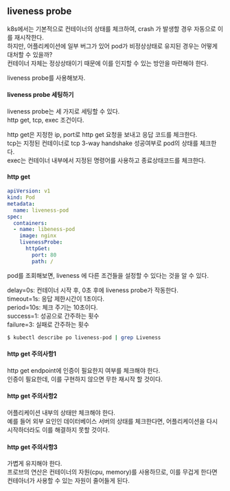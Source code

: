 ## liveness probe
k8s에서는 기본적으로 컨테이너의 상태를 체크하여, crash 가 발생할 경우 자동으로 이를 재시작한다.  
하지만, 어플리케이션에 일부 버그가 있어 pod가 비정상상태로 유지된 경우는 어떻게 대처할 수 있을까?  
컨테이너 자체는 정상상태이기 때문에 이를 인지할 수 있는 방안을 마련해야 한다.  

liveness probe를 사용해보자.


#### liveness probe 세팅하기
liveness probe는 세 가지로 세팅할 수 있다.  
http get, tcp, exec 조건이다.

http get은 지정한 ip, port로 http get 요청을 보내고 응답 코드를 체크한다.  
tcp는 지정된 컨테이너로 tcp 3-way handshake 성공여부로 pod의 상태를 체크한다.  
exec는 컨테이너 내부에서 지정된 명령어를 사용하고 종료상태코드를 체크한다.

#### http get
~~~yaml
apiVersion: v1
kind: Pod
metadata:
  name: liveness-pod
spec:
  containers:
  - name: libeness-pod
    image: nginx
    livenessProbe:
      httpGet:
        port: 80
        path: /
~~~

pod를 조회해보면, liveness 에 다른 조건들을 설정할 수 있다는 것을 알 수 있다.

delay=0s: 컨테이너 시작 후, 0초 후에 liveness probe가 작동한다.  
timeout=1s: 응답 제한시간이 1초이다.  
period=10s: 체크 주기는 10초이다.  
success=1: 성공으로 간주하는 횟수  
failure=3: 실패로 간주하는 횟수  

~~~sh
$ kubectl describe po liveness-pod | grep Liveness
~~~


#### http get 주의사항1
http get endpoint에 인증이 필요한지 여부를 체크해야 한다.  
인증이 필요한데, 이를 구현하지 않으면 무한 재시작 할 것이다.

#### http get 주의사항2
어플리케이션 내부의 상태만 체크해야 한다.  
예를 들어 외부 요인인 데이터베이스 서버의 상태를 체크한다면, 어플리케이션을 다시 시작하더라도 이를 해결하지 못할 것이다.

#### http get 주의사항3
가볍게 유지해야 한다.  
프로브의 연산은 컨테이너의 자원(cpu, memory)를 사용하므로, 이를 무겁게 한다면 컨테아너가 사용할 수 있는 자원이 줄어들게 된다.